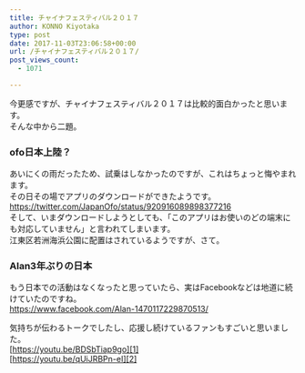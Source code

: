```yaml
---
title: チャイナフェスティバル２０１７
author: KONNO Kiyotaka
type: post
date: 2017-11-03T23:06:58+00:00
url: /チャイナフェスティバル２０１７/
post_views_count:
  - 1071

---
```

今更感ですが、チャイナフェスティバル２０１７は比較的面白かったと思います。  
そんな中から二題。



### ofo日本上陸？

あいにくの雨だったため、試乗はしなかったのですが、これはちょっと悔やまれます。  
その日その場でアプリのダウンロードができたようです。  
<a href="https://twitter.com/JapanOfo/status/920916089898377216" target="_blank">https://twitter.com/JapanOfo/status/920916089898377216</a>  
そして、いまダウンロードしようとしても、「このアプリはお使いのどの端末にも対応していません」と言われてしまいます。  
江東区若洲海浜公園に配置はされているようですが、さて。

### Alan3年ぶりの日本

もう日本での活動はなくなったと思っていたら、実はFacebookなどは地道に続けていたのですね。  
<a title="https://www.facebook.com/Alan-1470117229870513/" href="https://www.facebook.com/Alan-1470117229870513/" target="_blank">https://www.facebook.com/Alan-1470117229870513/</a>

気持ちが伝わるトークでしたし、応援し続けているファンもすごいと思いました。  
[https://youtu.be/BDSbTiap9go][1]  
[https://youtu.be/qUiJRBPn-eI][2]

 [1]: https://youtu.be/BDSbTiap9go "https://youtu.be/BDSbTiap9go"
 [2]: https://youtu.be/qUiJRBPn-eI "https://youtu.be/qUiJRBPn-eI"